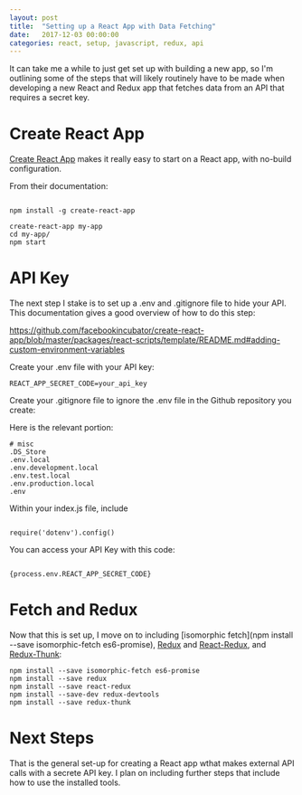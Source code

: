 ```yaml
---
layout: post
title:  "Setting up a React App with Data Fetching"
date:   2017-12-03 00:00:00
categories: react, setup, javascript, redux, api
---
```


It can take me a while to just get set up with building a new app, so I'm outlining some of the steps that will likely routinely have to be made when developing a new React and Redux app that fetches data from an API that requires a secret key. 


# Create React App

[Create React App](https://github.com/facebookincubator/create-react-app) makes it really easy to start on a React app, with no-build configuration. 

From their documentation: 

```

npm install -g create-react-app

create-react-app my-app
cd my-app/
npm start

```

# API Key

The next step I stake is to set up a .env and .gitignore file to hide your API. This documentation gives a good overview of how to do this step: 

https://github.com/facebookincubator/create-react-app/blob/master/packages/react-scripts/template/README.md#adding-custom-environment-variables

Create your .env file with your API key: 

```
REACT_APP_SECRET_CODE=your_api_key

```

Create your .gitignore file to ignore the .env file in the Github repository you create: 

Here is the relevant portion: 

```
# misc
.DS_Store
.env.local
.env.development.local
.env.test.local
.env.production.local
.env

```

Within your index.js file, include

```

require('dotenv').config()

```

You can access your API Key with this code: 

```

{process.env.REACT_APP_SECRET_CODE}

```

# Fetch and Redux

Now that this is set up, I move on to including [isomorphic fetch](npm install --save isomorphic-fetch es6-promise), [Redux](https://redux.js.org/) and [React-Redux](https://github.com/reactjs/react-redux), and [Redux-Thunk](https://github.com/gaearon/redux-thunk): 

```
npm install --save isomorphic-fetch es6-promise
npm install --save redux
npm install --save react-redux
npm install --save-dev redux-devtools
npm install --save redux-thunk

```

# Next Steps

That is the general set-up for creating a React app wthat makes external API calls with a secrete API key. I plan on including further steps that include how to use the installed tools. 

